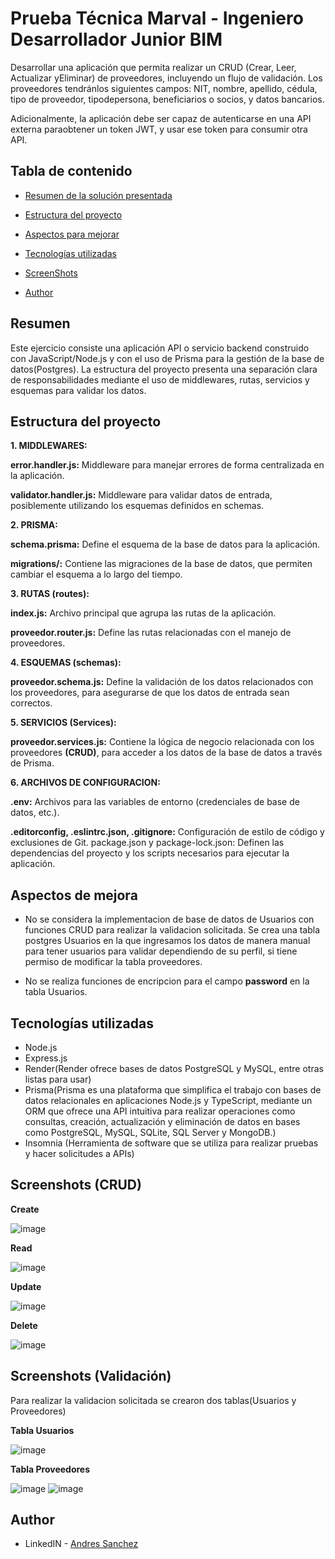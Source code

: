 # Prueba Técnica Marval - Ingeniero Desarrollador Junior BIM

Desarrollar una aplicación que permita realizar un CRUD (Crear, Leer, Actualizar yEliminar) de proveedores, incluyendo un flujo de validación. Los proveedores tendránlos siguientes campos: NIT, nombre, apellido, cédula, tipo de proveedor, tipodepersona, beneficiarios o socios, y datos bancarios.

Adicionalmente, la aplicación debe ser capaz de autenticarse en una API externa paraobtener un token JWT, y usar ese token para consumir otra API.

## Tabla de contenido

- [Resumen de la solución presentada](#Resumen)
- [Estructura del proyecto](#Estructura)
- [Aspectos para mejorar](#Aspectos)
- [Tecnologías utilizadas](#Tecnologías)
- [ScreenShots](#ScreenShots)
 
- [Author](#author)


## Resumen
Este ejercicio consiste una aplicación API o servicio backend construido con JavaScript/Node.js y con el uso de Prisma para la gestión de la base de datos(Postgres). La estructura del proyecto presenta una separación clara de responsabilidades mediante el uso de middlewares, rutas, servicios y esquemas para validar los datos.

## Estructura del proyecto

**1. MIDDLEWARES:**

**error.handler.js:** Middleware para manejar errores de forma centralizada en la aplicación.

**validator.handler.js:** Middleware para validar datos de entrada, posiblemente utilizando los esquemas definidos en schemas.

**2. PRISMA:**

**schema.prisma:** Define el esquema de la base de datos para la aplicación.

**migrations/:** Contiene las migraciones de la base de datos, que permiten cambiar el esquema a lo largo del tiempo.

**3. RUTAS (routes):**

**index.js:** Archivo principal que agrupa las rutas de la aplicación.

**proveedor.router.js:** Define las rutas relacionadas con el manejo de proveedores.

**4. ESQUEMAS (schemas):**

**proveedor.schema.js:** Define la validación de los datos relacionados con los proveedores, para asegurarse de que los datos de entrada sean correctos.

**5. SERVICIOS (Services):**

**proveedor.services.js:** Contiene la lógica de negocio relacionada con los proveedores **(CRUD)**, para acceder a los datos de la base de datos a través de Prisma.

**6. ARCHIVOS DE CONFIGURACION:**

**.env:** Archivos para las variables de entorno (credenciales de base de datos, etc.).

**.editorconfig, .eslintrc.json, .gitignore:** Configuración de estilo de código y exclusiones de Git.
package.json y package-lock.json: Definen las dependencias del proyecto y los scripts necesarios para ejecutar la aplicación.

## Aspectos de mejora

- No se considera la implementacion de base de datos de Usuarios con funciones CRUD para realizar la validacion solicitada. Se crea una tabla postgres Usuarios en la que ingresamos los datos de manera manual para tener usuarios para validar dependiendo de su perfil, si tiene permiso de modificar la tabla proveedores.

- No se realiza funciones de encripcion para el campo **password** en la tabla Usuarios.

## Tecnologías utilizadas

- Node.js
- Express.js
- Render(Render ofrece bases de datos PostgreSQL y MySQL, entre otras listas para usar)
- Prisma(Prisma es una plataforma que simplifica el trabajo con bases de datos relacionales en aplicaciones Node.js y TypeScript,           mediante un ORM que ofrece una API intuitiva para realizar operaciones como consultas, creación, actualización y eliminación de datos     en bases como PostgreSQL, MySQL, SQLite, SQL Server y MongoDB.)
- Insomnia (Herramienta de software que se utiliza para realizar pruebas y hacer solicitudes a APIs)

## Screenshots (CRUD)

**Create**

![image](https://github.com/user-attachments/assets/b3d6a2c8-2c06-4ef4-9099-225f1a18c4f7)

**Read**

![image](https://github.com/user-attachments/assets/50b020ca-7775-47d9-a561-43d5a7f1a224)

**Update**

![image](https://github.com/user-attachments/assets/fa998c17-07f9-44b2-a010-a0b41456f277)

**Delete**

![image](https://github.com/user-attachments/assets/6285cc73-bdc5-4851-bfd2-71449aa73a3e)

## Screenshots (Validación)

Para realizar la validacion solicitada se crearon dos tablas(Usuarios y Proveedores)

**Tabla Usuarios**

![image](https://github.com/user-attachments/assets/77c9c512-749c-446d-85bb-3c7cd1467867)

**Tabla Proveedores**

![image](https://github.com/user-attachments/assets/b58277b7-5a06-40cc-8254-8679421b356e) ![image](https://github.com/user-attachments/assets/6f8c687c-0c93-43f7-86d5-9d85c35c1624)





## Author

- LinkedIN - [Andres Sanchez](https://www.linkedin.com/in/andressanchez-dev/)

